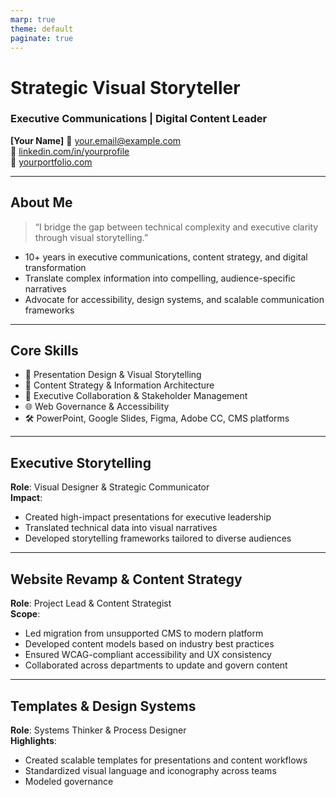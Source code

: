 ```yaml
---
marp: true
theme: default
paginate: true
---
```


# Strategic Visual Storyteller  
### Executive Communications | Digital Content Leader

**[Your Name]** 📧 your.email@example.com  
🔗 [linkedin.com/in/yourprofile](https://linkedin.com/in/yourprofile)  
🔗 [yourportfolio.com](https://yourportfolio.com)

---

## About Me

> “I bridge the gap between technical complexity and executive clarity through visual storytelling.”

- 10+ years in executive communications, content strategy, and digital transformation  
- Translate complex information into compelling, audience-specific narratives  
- Advocate for accessibility, design systems, and scalable communication frameworks

---

## Core Skills

- 🎨 Presentation Design & Visual Storytelling  
- 🧠 Content Strategy & Information Architecture  
- 🤝 Executive Collaboration & Stakeholder Management  
- 🌐 Web Governance & Accessibility  
- 🛠️ PowerPoint, Google Slides, Figma, Adobe CC, CMS platforms

---

## Executive Storytelling

**Role**: Visual Designer & Strategic Communicator  
**Impact**:
- Created high-impact presentations for executive leadership  
- Translated technical data into visual narratives  
- Developed storytelling frameworks tailored to diverse audiences

---

## Website Revamp & Content Strategy

**Role**: Project Lead & Content Strategist  
**Scope**:
- Led migration from unsupported CMS to modern platform  
- Developed content models based on industry best practices  
- Ensured WCAG-compliant accessibility and UX consistency  
- Collaborated across departments to update and govern content

---

## Templates & Design Systems

**Role**: Systems Thinker & Process Designer  
**Highlights**:
- Created scalable templates for presentations and content workflows  
- Standardized visual language and iconography across teams  
- Modeled governance
